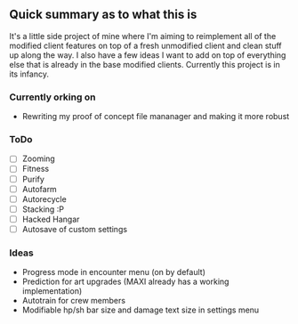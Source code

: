 ## Quick summary as to what this is
It's a little side project of mine where I'm aiming to reimplement all of the modified client features on top of a fresh unmodified client and clean stuff up along the way. I also have a few ideas I want to add on top of everything else that is already in the base modified clients. Currently this project is in its infancy.

### Currently orking on
- Rewriting my proof of concept file mananager and making it more robust

### ToDo
- [ ] Zooming
- [ ] Fitness
- [ ] Purify
- [ ] Autofarm
- [ ] Autorecycle
- [ ] Stacking :P
- [ ] Hacked Hangar
- [ ] Autosave of custom settings

### Ideas
- Progress mode in encounter menu (on by default)
- Prediction for art upgrades (MAXI already has a working implementation)
- Autotrain for crew members
- Modifiable hp/sh bar size and damage text size in settings menu
